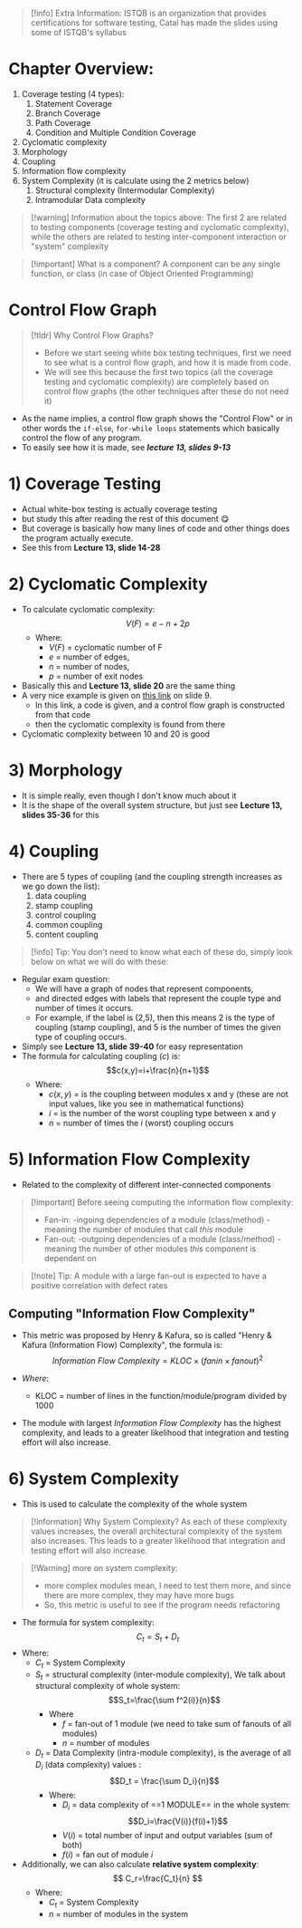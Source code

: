 >	[!info] Extra Information:
>ISTQB is an organization that provides certifications for software testing, Catal has made the slides using some of ISTQB's syllabus 
# Chapter Overview:
1. Coverage testing (4 types):
	1. Statement Coverage
	2. Branch Coverage
	3. Path Coverage
	4. Condition and Multiple Condition Coverage
2. Cyclomatic complexity
3. Morphology 
4. Coupling 
5. Information flow complexity 
6. System Complexity (it is calculate using the 2 metrics below) 
	1. Structural complexity (Intermodular Complexity) 
	2. Intramodular Data complexity

>[!warning] Information about the topics above:
>The first 2 are related to testing components (coverage testing and cyclomatic complexity), while the others are related to testing inter-component interaction or "system" complexity

>[!important] What is a component?
>A component can be any single function, or class (in case of Object Oriented Programming)

# Control Flow Graph
>[!tldr] Why Control Flow Graphs?
>- Before we start seeing white box testing techniques, first we need to see what is a control flow graph, and how it is made from code.
>- We will see this because the first two topics (all the coverage testing and cyclomatic complexity) are completely based on control flow graphs (the other techniques after these do not need it)

- As the name implies, a control flow graph shows the "Control Flow" or in other words the `if-else`, `for-while loops` statements which basically control the flow of any program.
- To easily see how it is made, see ***lecture 13, slides 9-13***
# 1) Coverage Testing
- Actual white-box testing is actually coverage testing
- but study this after reading the rest of this document 😋 
- But coverage is basically how many lines of code and other things does the program actually execute.
- See this from **Lecture 13, slide 14-28**
# 2) Cyclomatic Complexity
- To calculate cyclomatic complexity: $$V(F)=e-n+2p$$
	- Where:
		- $V(F)$ = cyclomatic number of F 
		- $e$ = number of edges,
		- $n$ = number of nodes, 
		- $p$ = number of exit nodes
- Basically this and **Lecture 13, slide 20** are the same thing
- A very nice example is given on [this link](https://www.cs.kent.edu/~jmaletic/cs33901/lectures/SoftwareMetrics.pdf) on slide 9.
	- In this link, a code is given, and a control flow graph is constructed from that code
	- then the cyclomatic complexity is found from there
- Cyclomatic complexity between 10 and 20 is good
# 3) Morphology
- It is simple really, even though I don't know much about it
- It is the shape of the overall system structure, but just see **Lecture 13, slides 35-36** for this
# 4) Coupling
- There are 5 types of coupling (and the coupling strength increases as we go down the list):
	1) data coupling
	2) stamp coupling
	3) control coupling
	4) common coupling
	5) content coupling
>[!info] Tip:
>You don't need to know what each of these do, simply look below on what we will do with these:
- Regular exam question:
	- We will have a graph of nodes that represent components,
	- and directed edges with labels that represent the couple type and number of times it occurs.
	- For example, if the label is (2,5), then this means 2 is the type of coupling (stamp coupling), and 5 is the number of times the given type of coupling occurs.
- Simply see **Lecture 13, slide 39-40** for easy representation
- The formula for calculating coupling ($c$) is: $$c(x,y)=i+\frac{n}{n+1}$$
	- Where:
		- $c(x,y)$ = is the coupling between modules x and y (these are not input values, like you see in mathematical functions)
		- $i$ = is the number of the worst coupling type between x and y
		- $n$ = number of times the $i$ (worst) coupling occurs
# 5) Information Flow Complexity
- Related to the complexity of different inter-connected components

>[!important] Before seeing computing the information flow complexity:
>- Fan-in:
-ingoing dependencies of a module (class/method)
-meaning the number of modules that call *this* module
>- Fan-out:
 -outgoing dependencies of a module (class/method)
 -meaning the number of other modules *this* component is dependent on

>[!note] Tip:
>A module with a large fan-out is expected to have a positive correlation with defect rates
## Computing "Information Flow Complexity"
- This metric was proposed by Henry & Kafura, so is called "Henry & Kafura (Information Flow) Complexity", the formula is: $$Information \ Flow \ Complexity=KLOC\times(fanin\times fanout)^2$$
- $Where:$
	- $\text{KLOC = number of lines in the function/module/program divided by 1000}$

- The module with largest $Information \ Flow \ Complexity$ has the highest complexity, and leads to a greater likelihood that integration and testing effort will also increase.
# 6) System Complexity
- This is used to calculate the complexity of the whole system 

>[!information] Why System Complexity?
>As each of these complexity values increases, the overall architectural complexity of the system also increases. This leads to a greater likelihood that integration and testing effort will also increase.

>[!Warning] more on system complexity:
>- more complex modules mean, I need to test them more, and since there are more complex, they may have more bugs
>- So, this metric is useful to see if the program needs refactoring
- The formula for system complexity: $$C_t=S_t+D_t$$
- Where: 
	- $C_t$ = System Complexity
	- $S_t$ = structural complexity (inter-module complexity), We talk about structural complexity of whole system: $$S_t=\frac{\sum f^2(i)}{n}$$
		- Where 
			- $f$ = fan-out of 1 module (we need to take sum of fanouts of all modules)
			- $n$ = number of modules
	- $D_t$ = Data Complexity (intra-module complexity), is the average of all $D_i$ (data complexity) values :  $$D_t = \frac{\sum D_i}{n}$$
		- Where:
			- $D_i$ = data complexity of ==1 MODULE== in the whole system:$$D_i=\frac{V(i)}{f(i)+1}$$
			- $V(i)$ = total number of input and output variables (sum of both)
			- $f(i)$ = fan out of module $i$
- Additionally, we can also calculate **relative system complexity**: $$ C_r=\frac{C_t}{n} $$
	- Where:
		- $C_t$ = System Complexity
		- $n$ = number of modules in the system
